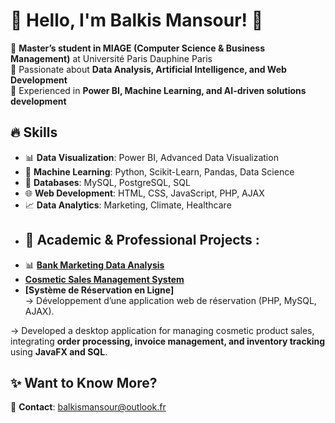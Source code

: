 # 👋 Hello, I'm Balkis Mansour! 🚀  

🔹 **Master’s student in MIAGE (Computer Science & Business Management)** at Université Paris Dauphine Paris  
🔹 Passionate about **Data Analysis, Artificial Intelligence, and Web Development**  
🔹 Experienced in **Power BI, Machine Learning, and AI-driven solutions development**  

## 🔥 Skills  
- 📊 **Data Visualization**: Power BI, Advanced Data Visualization  
- 🤖 **Machine Learning**: Python, Scikit-Learn, Pandas, Data Science  
- 💾 **Databases**: MySQL, PostgreSQL, SQL  
- 🌐 **Web Development**: HTML, CSS, JavaScript, PHP, AJAX  
- 📈 **Data Analytics**: Marketing, Climate, Healthcare
- ## 📌 Academic & Professional Projects  :
- 📊 **[Bank Marketing Data Analysis](https://github.com/Balkis-code/Projet_ml_PowerBI)**
- **[Cosmetic Sales Management System](https://github.com/Balkis-code/Application_java_vente_cosmetics)**
- **[Système de Réservation en Ligne]**  
→ Développement d’une application web de réservation (PHP, MySQL, AJAX).  

→ Developed a desktop application for managing cosmetic product sales, integrating **order processing, invoice management, and inventory tracking** using **JavaFX and SQL**.
## ✨ Want to Know More?  
📧 **Contact**: balkismansour@outlook.fr  
 


<!---
Balkis-code/Balkis-code is a ✨ special ✨ repository because its `README.md` (this file) appears on your GitHub profile.
You can click the Preview link to take a look at your changes.
--->
